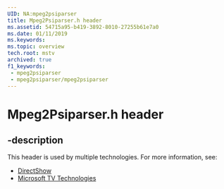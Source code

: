 ```yaml
---
UID: NA:mpeg2psiparser
title: Mpeg2Psiparser.h header
ms.assetid: 54715a95-b419-3892-8010-27255b61e7a0
ms.date: 01/11/2019
ms.keywords: 
ms.topic: overview
tech.root: mstv
archived: true
f1_keywords:
 - mpeg2psiparser
 - mpeg2psiparser/mpeg2psiparser
---
```


# Mpeg2Psiparser.h header


## -description

This header is used by multiple technologies. For more information, see:

- [DirectShow](../_dshow/index.md)
- [Microsoft TV Technologies](https://learn.microsoft.com/previous-versions/windows/desktop/mstv/microsoft-tv-technologies-portal)

